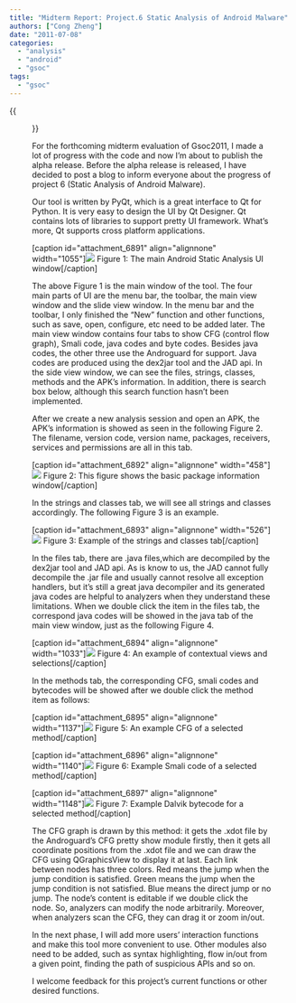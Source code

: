 ```yaml
---
title: "Midterm Report: Project.6 Static Analysis of Android Malware"
authors: ["Cong Zheng"]
date: "2011-07-08"
categories: 
  - "analysis"
  - "android"
  - "gsoc"
tags: 
  - "gsoc"
---
```

{{<figure src="images/banner.png" alt="Banner" width="50%">}}

For the forthcoming midterm evaluation of Gsoc2011, I made a lot of progress with the code and now I’m about to publish the alpha release. Before the alpha release is released, I have decided to post a blog to inform everyone about the progress of project 6 (Static Analysis of Android Malware).

Our tool is written by PyQt, which is a great interface to Qt for Python. It is very easy to design the UI by Qt Designer. Qt contains lots of libraries to support pretty UI framework. What’s more, Qt supports cross platform applications.

\[caption id="attachment\_6891" align="alignnone" width="1055"\]![](images/drupal_image_727.jpg) Figure 1: The main Android Static Analysis UI window\[/caption\]

The above Figure 1 is the main window of the tool. The four main parts of UI are the menu bar, the toolbar, the main view window and the slide view window. In the menu bar and the toolbar, I only finished the “New” function and other functions, such as save, open, configure, etc need to be added later. The main view window contains four tabs to show CFG (control flow graph), Smali code, java codes and byte codes. Besides java codes, the other three use the Androguard for support. Java codes are produced using the dex2jar tool and the JAD api. In the side view window, we can see the files, strings, classes, methods and the APK’s information. In addition, there is search box below, although this search function hasn’t been implemented.

After we create a new analysis session and open an APK, the APK’s information is showed as seen in the following Figure 2. The filename, version code, version name, packages, receivers, services and permissions are all in this tab.

\[caption id="attachment\_6892" align="alignnone" width="458"\]![](images/drupal_image_728.jpg) Figure 2: This figure shows the basic package information window\[/caption\]

In the strings and classes tab, we will see all strings and classes accordingly. The following Figure 3 is an example.

\[caption id="attachment\_6893" align="alignnone" width="526"\]![](images/drupal_image_729.jpg) Figure 3: Example of the strings and classes tab\[/caption\]

In the files tab, there are .java files,which are decompiled by the dex2jar tool and JAD api. As is know to us, the JAD cannot fully decompile the .jar file and usually cannot resolve all exception handlers, but it’s still a great java decompiler and its generated java codes are helpful to analyzers when they understand these limitations. When we double click the item in the files tab, the correspond java codes will be showed in the java tab of the main view window, just as the following Figure 4.

\[caption id="attachment\_6894" align="alignnone" width="1033"\]![](images/drupal_image_730.jpg) Figure 4: An example of contextual views and selections\[/caption\]

In the methods tab, the corresponding CFG, smali codes and bytecodes will be showed after we double click the method item as follows:

\[caption id="attachment\_6895" align="alignnone" width="1137"\]![](images/drupal_image_731.jpg) Figure 5: An example CFG of a selected method\[/caption\]

\[caption id="attachment\_6896" align="alignnone" width="1140"\]![](images/drupal_image_732.jpg) Figure 6: Example Smali code of a selected method\[/caption\]

\[caption id="attachment\_6897" align="alignnone" width="1148"\]![](images/drupal_image_733.jpg) Figure 7: Example Dalvik bytecode for a selected method\[/caption\]

The CFG graph is drawn by this method: it gets the .xdot file by the Androguard’s CFG pretty show module firstly, then it gets all coordinate positions from the .xdot file and we can draw the CFG using QGraphicsView to display it at last. Each link between nodes has three colors. Red means the jump when the jump condition is satisfied. Green means the jump when the jump condition is not satisfied. Blue means the direct jump or no jump. The node’s content is editable if we double click the node. So, analyzers can modify the node arbitrarily. Moreover, when analyzers scan the CFG, they can drag it or zoom in/out.

In the next phase, I will add more users’ interaction functions and make this tool more convenient to use. Other modules also need to be added, such as syntax highlighting, flow in/out from a given point, finding the path of suspicious APIs and so on.

I welcome feedback for this project’s current functions or other desired functions.
